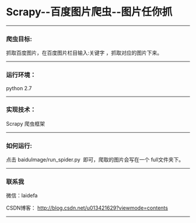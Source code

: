 # Scrapy--百度图片爬虫--图片任你抓

-----------------------------------------------------------------------------------------------------------------------------------------
### 爬虫目标:
抓取百度图片，在百度图片栏目输入:关键字 ，抓取对应的图片下来。

-----------------------------------------------------------------------------------------------------------------------------------------
### 运行环境：
python 2.7

-----------------------------------------------------------------------------------------------------------------------------------------
### 实现技术：
Scrapy 爬虫框架

------------------------------------------------------------------------------------------------------------------------------------------
### 如何运行:
点击 baiduImage/run_spider.py  即可，爬取的图片会写在一个 full文件夹下。

------------------------------------------------------------------------------------------------------------------------------------------
### 联系我

微信：laidefa

CSDN博客： http://blog.csdn.net/u013421629?viewmode=contents

------------------------------------------------------------------------------------------------------------------------------------------
